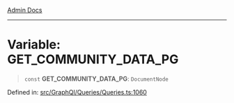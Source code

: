 [Admin Docs](/)

***

# Variable: GET\_COMMUNITY\_DATA\_PG

> `const` **GET\_COMMUNITY\_DATA\_PG**: `DocumentNode`

Defined in: [src/GraphQl/Queries/Queries.ts:1060](https://github.com/PalisadoesFoundation/talawa-admin/blob/main/src/GraphQl/Queries/Queries.ts#L1060)

